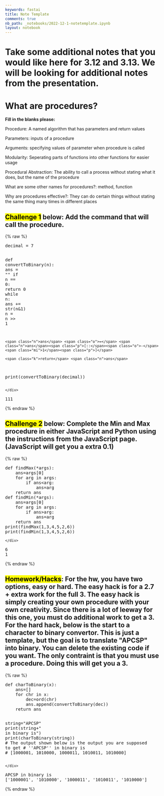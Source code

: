 ```yaml
---
keywords: fastai
title: Note Template
comments: true
nb_path: _notebooks/2022-12-1-notetemplate.ipynb
layout: notebook
---
```


<!--
#################################################
### THIS FILE WAS AUTOGENERATED! DO NOT EDIT! ###
#################################################
# file to edit: _notebooks/2022-12-1-notetemplate.ipynb
-->

<div class="container" id="notebook-container">
        
<div class="cell border-box-sizing text_cell rendered"><div class="inner_cell">
<div class="text_cell_render border-box-sizing rendered_html">
<h1 id="Take-some-additional-notes-that-you-would-like-here-for-3.12-and-3.13.-We-will-be-looking-for-additional-notes-from-the-presentation.">Take some additional notes that you would like here for 3.12 and 3.13. We will be looking for additional notes from the presentation.<a class="anchor-link" href="#Take-some-additional-notes-that-you-would-like-here-for-3.12-and-3.13.-We-will-be-looking-for-additional-notes-from-the-presentation."> </a></h1>
</div>
</div>
</div>
<div class="cell border-box-sizing text_cell rendered"><div class="inner_cell">
<div class="text_cell_render border-box-sizing rendered_html">
<h1 id="What-are-procedures?">What are procedures?<a class="anchor-link" href="#What-are-procedures?"> </a></h1><p><strong>Fill in the blanks please:</strong></p>
<p>Procedure: A named algorithm that has parameters and return values</p>
<p>Parameters: inputs of a procedure</p>
<p>Arguments: specifying values of parameter when procedure is called</p>
<p>Modularity: Seperating parts of functions into other functions for easier usage</p>
<p>Procedural Abstraction: The ability to call a process without stating what it does, but the name of the procedure</p>
<p>What are some other names for procedures?: method, function</p>
<p>Why are procedures effective?: They can do certain things without stating the same thing many times in different places</p>

</div>
</div>
</div>
<div class="cell border-box-sizing text_cell rendered"><div class="inner_cell">
<div class="text_cell_render border-box-sizing rendered_html">
<h2 id="Challenge-1-below:-Add-the-command-that-will-call-the-procedure."><mark>Challenge 1</mark> below: Add the command that will <strong>call</strong> the procedure.<a class="anchor-link" href="#Challenge-1-below:-Add-the-command-that-will-call-the-procedure."> </a></h2>
</div>
</div>
</div>
    {% raw %}
    
<div class="cell border-box-sizing code_cell rendered">
<div class="input">

<div class="inner_cell">
    <div class="input_area">
<div class=" highlight hl-ipython3"><pre><span></span><span class="n">decimal</span> <span class="o">=</span> <span class="mi">7</span>

<span class="k">def</span> <span class="nf">convertToBinary</span><span class="p">(</span><span class="n">n</span><span class="p">):</span>
    <span class="n">ans</span> <span class="o">=</span> <span class="s2">&quot;&quot;</span>
    <span class="k">if</span> <span class="n">n</span> <span class="o">==</span> <span class="mi">0</span><span class="p">:</span>
        <span class="k">return</span> <span class="mi">0</span>
    <span class="k">while</span> <span class="n">n</span><span class="p">:</span>
        <span class="n">ans</span> <span class="o">+=</span> <span class="nb">str</span><span class="p">(</span><span class="n">n</span><span class="o">&amp;</span><span class="mi">1</span><span class="p">)</span>
        <span class="n">n</span> <span class="o">=</span> <span class="n">n</span> <span class="o">&gt;&gt;</span> <span class="mi">1</span>
     
    <span class="n">ans</span> <span class="o">=</span> <span class="n">ans</span><span class="p">[::</span><span class="o">-</span><span class="mi">1</span><span class="p">]</span>
 
    <span class="k">return</span> <span class="n">ans</span>
<span class="nb">print</span><span class="p">(</span><span class="n">convertToBinary</span><span class="p">(</span><span class="n">decimal</span><span class="p">))</span>
</pre></div>

    </div>
</div>
</div>

<div class="output_wrapper">
<div class="output">

<div class="output_area">

<div class="output_subarea output_stream output_stdout output_text">
<pre>111
</pre>
</div>
</div>

</div>
</div>

</div>
    {% endraw %}

<div class="cell border-box-sizing text_cell rendered"><div class="inner_cell">
<div class="text_cell_render border-box-sizing rendered_html">
<h2 id="Challenge-2-below:-Complete-the-Min-and-Max-procedure-in-either-JavaScript-and-Python-using-the-instructions-from-the-JavaScript-page.-(JavaScript-will-get-you-a-extra-0.1)"><mark>Challenge 2</mark> below: Complete the Min and Max procedure in either JavaScript and Python using the instructions from the JavaScript page. (JavaScript will get you a extra 0.1)<a class="anchor-link" href="#Challenge-2-below:-Complete-the-Min-and-Max-procedure-in-either-JavaScript-and-Python-using-the-instructions-from-the-JavaScript-page.-(JavaScript-will-get-you-a-extra-0.1)"> </a></h2>
</div>
</div>
</div>
    {% raw %}
    
<div class="cell border-box-sizing code_cell rendered">
<div class="input">

<div class="inner_cell">
    <div class="input_area">
<div class=" highlight hl-ipython3"><pre><span></span><span class="k">def</span> <span class="nf">findMax</span><span class="p">(</span><span class="o">*</span><span class="n">args</span><span class="p">):</span>
    <span class="n">ans</span><span class="o">=</span><span class="n">args</span><span class="p">[</span><span class="mi">0</span><span class="p">]</span>
    <span class="k">for</span> <span class="n">arg</span> <span class="ow">in</span> <span class="n">args</span><span class="p">:</span>
        <span class="k">if</span> <span class="n">ans</span><span class="o">&lt;</span><span class="n">arg</span><span class="p">:</span>
            <span class="n">ans</span><span class="o">=</span><span class="n">arg</span>
    <span class="k">return</span> <span class="n">ans</span>
<span class="k">def</span> <span class="nf">findMin</span><span class="p">(</span><span class="o">*</span><span class="n">args</span><span class="p">):</span>
    <span class="n">ans</span><span class="o">=</span><span class="n">args</span><span class="p">[</span><span class="mi">0</span><span class="p">]</span>
    <span class="k">for</span> <span class="n">arg</span> <span class="ow">in</span> <span class="n">args</span><span class="p">:</span>
        <span class="k">if</span> <span class="n">ans</span><span class="o">&gt;</span><span class="n">arg</span><span class="p">:</span>
            <span class="n">ans</span><span class="o">=</span><span class="n">arg</span>
    <span class="k">return</span> <span class="n">ans</span>
<span class="nb">print</span><span class="p">(</span><span class="n">findMax</span><span class="p">(</span><span class="mi">1</span><span class="p">,</span><span class="mi">3</span><span class="p">,</span><span class="mi">4</span><span class="p">,</span><span class="mi">5</span><span class="p">,</span><span class="mi">2</span><span class="p">,</span><span class="mi">6</span><span class="p">))</span>
<span class="nb">print</span><span class="p">(</span><span class="n">findMin</span><span class="p">(</span><span class="mi">1</span><span class="p">,</span><span class="mi">3</span><span class="p">,</span><span class="mi">4</span><span class="p">,</span><span class="mi">5</span><span class="p">,</span><span class="mi">2</span><span class="p">,</span><span class="mi">6</span><span class="p">))</span>
</pre></div>

    </div>
</div>
</div>

<div class="output_wrapper">
<div class="output">

<div class="output_area">

<div class="output_subarea output_stream output_stdout output_text">
<pre>6
1
</pre>
</div>
</div>

</div>
</div>

</div>
    {% endraw %}

<div class="cell border-box-sizing text_cell rendered"><div class="inner_cell">
<div class="text_cell_render border-box-sizing rendered_html">
<h2 id="Homework/Hacks:-For-the-hw,-you-have-two-options,-easy-or-hard.-The-easy-hack-is-for-a-2.7-+-extra-work-for-the-full-3.-The-easy-hack-is-simply-creating-your-own-procedure-with-your-own-creativity.-Since-there-is-a-lot-of-leeway-for-this-one,-you-must-do-additional-work-to-get-a-3.-For-the-hard-hack,-below-is-the-start-to-a-character-to-binary-convertor.-This-is-just-a-template,-but-the-goal-is-to-translate-&quot;APCSP&quot;-into-binary.-You-can-delete-the-existing-code-if-you-want.-The-only-contraint-is-that-you-must-use-a-procedure.-Doing-this-will-get-you-a-3."><mark>Homework/Hacks</mark>: For the hw, you have two options, easy or hard. The easy hack is for a 2.7 + extra work for the full 3. The easy hack is simply creating your own procedure with your own creativity. Since there is a lot of leeway for this one, you must do additional work to get a 3. For the hard hack, below is the start to a character to binary convertor. This is just a template, but the goal is to translate "APCSP" into binary. You can delete the existing code if you want. The only contraint is that you must use a procedure. Doing this will get you a 3.<a class="anchor-link" href="#Homework/Hacks:-For-the-hw,-you-have-two-options,-easy-or-hard.-The-easy-hack-is-for-a-2.7-+-extra-work-for-the-full-3.-The-easy-hack-is-simply-creating-your-own-procedure-with-your-own-creativity.-Since-there-is-a-lot-of-leeway-for-this-one,-you-must-do-additional-work-to-get-a-3.-For-the-hard-hack,-below-is-the-start-to-a-character-to-binary-convertor.-This-is-just-a-template,-but-the-goal-is-to-translate-&quot;APCSP&quot;-into-binary.-You-can-delete-the-existing-code-if-you-want.-The-only-contraint-is-that-you-must-use-a-procedure.-Doing-this-will-get-you-a-3."> </a></h2>
</div>
</div>
</div>
    {% raw %}
    
<div class="cell border-box-sizing code_cell rendered">
<div class="input">

<div class="inner_cell">
    <div class="input_area">
<div class=" highlight hl-ipython3"><pre><span></span><span class="k">def</span> <span class="nf">charToBinary</span><span class="p">(</span><span class="n">x</span><span class="p">):</span>
    <span class="n">ans</span><span class="o">=</span><span class="p">[]</span>
    <span class="k">for</span> <span class="nb">chr</span> <span class="ow">in</span> <span class="n">x</span><span class="p">:</span>
        <span class="n">dec</span><span class="o">=</span><span class="nb">ord</span><span class="p">(</span><span class="nb">chr</span><span class="p">)</span>
        <span class="n">ans</span><span class="o">.</span><span class="n">append</span><span class="p">(</span><span class="n">convertToBinary</span><span class="p">(</span><span class="n">dec</span><span class="p">))</span>
    <span class="k">return</span> <span class="n">ans</span>

<span class="n">string</span><span class="o">=</span><span class="s2">&quot;APCSP&quot;</span>
<span class="nb">print</span><span class="p">(</span><span class="n">string</span><span class="o">+</span><span class="s2">&quot; in binary is&quot;</span><span class="p">)</span>
<span class="nb">print</span><span class="p">(</span><span class="n">charToBinary</span><span class="p">(</span><span class="n">string</span><span class="p">))</span>
<span class="c1"># The output shown below is the output you are supposed to get</span>
<span class="c1"># &#39;&#39;APCSP&#39;&#39; in binary is </span>
<span class="c1"># [1000001, 1010000, 1000011, 1010011, 1010000]</span>
</pre></div>

    </div>
</div>
</div>

<div class="output_wrapper">
<div class="output">

<div class="output_area">

<div class="output_subarea output_stream output_stdout output_text">
<pre>APCSP in binary is
[&#39;1000001&#39;, &#39;1010000&#39;, &#39;1000011&#39;, &#39;1010011&#39;, &#39;1010000&#39;]
</pre>
</div>
</div>

</div>
</div>

</div>
    {% endraw %}

</div>
 

